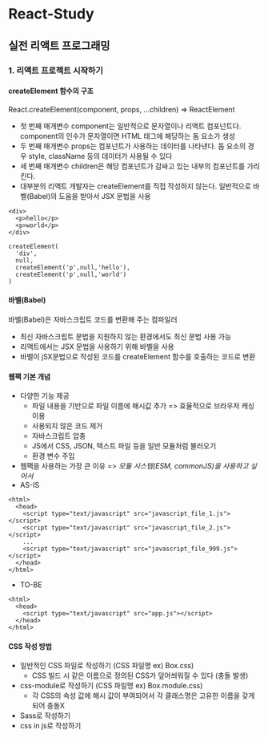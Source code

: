 # React-Study
## 실전 리액트 프로그래밍

### 1. 리액트 프로젝트 시작하기

#### createElement 함수의 구조 
React.createElement(component, props, ...children) => ReactElement
- 첫 번째 매개변수 component는 일반적으로 문자열이나 리액트 컴포넌트다. component의 인수가 문자열이면 HTML 태그에 해당하는 돔 요소가 생성
- 두 번째 매개변수 props는 컴포넌트가 사용하는 데이터를 나타낸다. 돔 요소의 경우 style, className 등의 데이터가 사용될 수 있다
- 세 번째 매개변수 children은 해당 컴포넌트가 감싸고 있는 내부의 컴포넌트를 가리킨다.
- 대부분의 리액트 개발자는 createElement를 직접 작성하지 않는다. 일반적으로 바벨(Babel)의 도움을 받아서 JSX 문법을 사용
```
<div>
  <p>hello</p>
  <p>world</p>
</div>

createElement(
  'div',
  null,
  createElement('p',null,'hello'),
  createElement('p',null,'world')
)
```

#### 바벨(Babel)
바벨(Babel)은 자바스크립트 코드를 변환해 주는 컴파일러
- 최신 자바스크립트 문법을 지원하지 않는 환경에서도 최신 문법 사용 가능
- 리액트에서는 JSX 문법을 사용하기 위해 바벨을 사용
- 바벨이 jSX문법으로 작성된 코드를 createElement 함수를 호출하는 코드로 변환

#### 웹팩 기본 개념
- 다양한 기능 제공
  - 파일 내용을 기반으로 파일 이름에 해시값 추가 => 효율적으로 브라우저 캐싱 이용
  - 사용되지 않은 코드 제거
  - 자바스크립트 압충
  - JS에서 CSS, JSON, 텍스트 파일 등을 일반 모듈처럼 불러오기
  - 환경 변수 주입
- 웹팩을 사용하는 가장 큰 이유 => *모듈 시스템(ESM, commonJS)을 사용하고 싶어서*
- AS-IS
```
<html>
  <head>
    <script type="text/javascript" src="javascript_file_1.js"></script>
    <script type="text/javascript" src="javascript_file_2.js"></script>
    ...
    <script type="text/javascript" src="javascript_file_999.js"></script>
  </head>
</html>
```
- TO-BE
```
<html>
  <head>
    <script type="text/javascript" src="app.js"></script>
  </head>
</html>
```

#### CSS 작성 방법
- 일반적인 CSS 파일로 작성하기 (CSS 파일명 ex) Box.css)
  - CSS 빌드 시 같은 이름으로 정의된 CSS가 덮어씌워질 수 있다 (충돌 발생)
- css-module로 작성하기 (CSS 파일명 ex) Box.module.css)
  - 각 CSS의 속성 값에 해시 값이 부여되어서 각 클래스명은 고유한 이름을 갖게 되어 충돌X
- Sass로 작성하기
- css in js로 작성하기

